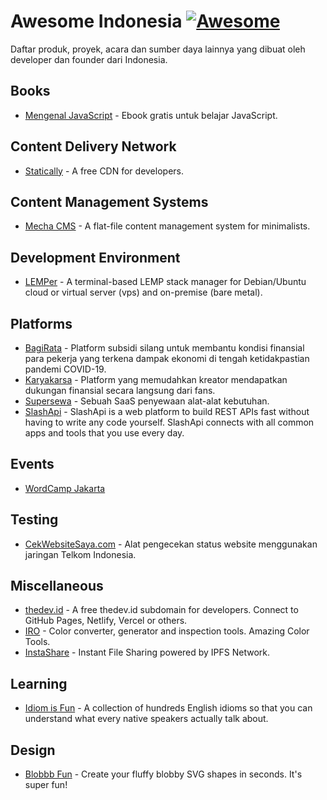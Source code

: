 # Awesome Indonesia [![Awesome](https://cdn.statically.io/gh/sindresorhus/awesome/main/media/badge.svg)](https://github.com/fransallen/awesome.id)

Daftar produk, proyek, acara dan sumber daya lainnya yang dibuat oleh developer dan founder dari Indonesia.

## Books

-   [Mengenal JavaScript](https://masputih.com/2013/01/ebook-gratis-mengenal-javascript) - Ebook gratis untuk belajar JavaScript.

## Content Delivery Network

-   [Statically](https://statically.io/) - A free CDN for developers.

## Content Management Systems

-   [Mecha CMS](https://mecha-cms.com/) - A flat-file content management system for minimalists.

## Development Environment

-   [LEMPer](https://github.com/joglomedia/LEMPer) - A terminal-based LEMP stack manager for Debian/Ubuntu cloud or virtual server (vps) and on-premise (bare metal).

## Platforms

-   [BagiRata](https://bagirata.id/) - Platform subsidi silang untuk membantu kondisi finansial para pekerja yang terkena dampak ekonomi di tengah ketidakpastian pandemi COVID-19.
-   [Karyakarsa](https://karyakarsa.com/) - Platform yang memudahkan kreator mendapatkan dukungan finansial secara langsung dari fans.
-   [Supersewa](https://supersewa.com/) - Sebuah SaaS penyewaan alat-alat kebutuhan.
-   [SlashApi](https://slashapi.com/) - SlashApi is a web platform to build REST APIs fast without having to write any code yourself. SlashApi connects with all common apps and tools that you use every day.

## Events

-   [WordCamp Jakarta](https://jakarta.wordcamp.org/)

## Testing

-   [CekWebsiteSaya.com](https://cekwebsitesaya.com/) - Alat pengecekan status website menggunakan jaringan Telkom Indonesia.

## Miscellaneous

-   [thedev.id](https://thedev.id/) - A free thedev.id subdomain for developers. Connect to GitHub Pages, Netlify, Vercel or others.
-   [IRO](https://iro.nyandev.id/) - Color converter, generator and inspection tools. Amazing Color Tools. 
-   [InstaShare](https://share.nyandev.id/) - Instant File Sharing powered by IPFS Network.

## Learning

-   [Idiom is Fun](https://idiomis.fun/) - A collection of hundreds English idioms so that you can understand what every native speakers actually talk about.

## Design

-   [Blobbb Fun](https://blobbb.fun/) - Create your fluffy blobby SVG shapes in seconds. It's super fun!
